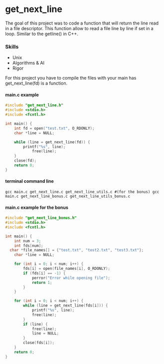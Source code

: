 # get_next_line
The goal of this project was to code a function that will return the line read in a file descriptor. This function allow to read a file line by line if set in a loop.
Similar to the getline() in C++.


### Skills
  - Unix
  - Algorithms & AI
  - Rigor

For this project you have to compile the files with your main has get_next_line(fd) is a function. 

#### main.c example
```c
#include "get_next_line.h"
#include <stdio.h>
#include <fcntl.h>

int main() {
	int fd = open("test.txt", O_RDONLY);
	char *line = NULL;

	while (line = get_next_line(fd)) {
		printf("%s", line);
    		free(line);
	}
	close(fd);
	return 0;
}
```

#### terminal command line
```terminal
gcc main.c get_next_line.c get_next_line_utils.c #(for the bonus) gcc main.c get_next_line_bonus.c get_next_line_utils_bonus.c
```

#### main.c example for the bonus
```c
#include "get_next_line_bonus.h"
#include <stdio.h>
#include <fcntl.h>

int main() {
	int num = 3;	
	int fds[num];
  char *file_names[] = {"test.txt", "test2.txt", "test3.txt"}; 
	char *line = NULL;

	for (int i = 0; i < num; i++) {
		fds[i] = open(file_names[i], O_RDONLY);
		if (fds[i] == -1) {
			perror("Error while opening file");
			return 1;
		}
	}

	for (int i = 0; i < num; i++) {
		while (line = get_next_line(fds[i])) {
			printf("%s", line);
			free(line);
		}
		if (line) {
			free(line);
			line = NULL;
		}
		close(fds[i]);
	}
	return 0;
}
```

